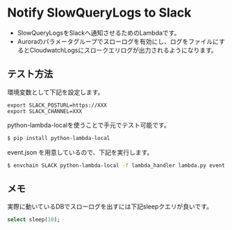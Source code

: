 Notify SlowQueryLogs to Slack
===

- SlowQueryLogsをSlackへ通知させるためのLambdaです。
- Auroraのパラメータグループでスローログを有効にし、ログをファイルにするとCloudwatchLogsにスロークエリログが出力されるようになります。

## テスト方法

環境変数として下記を設定します。

```
export SLACK_POSTURL=https://XXX
export SLACK_CHANNEL=XXX
```

python-lambda-localを使うことで手元でテスト可能です。

```sh
$ pip install python-lambda-local
```

event.json を用意しているので、下記を実行します。

```sh
$ envchain SLACK python-lambda-local -f lambda_handler lambda.py event.json
```

## メモ

実際に動いているDBでスローログを出すには下記sleepクエリが良いです。

```sql
select sleep(10);
```

